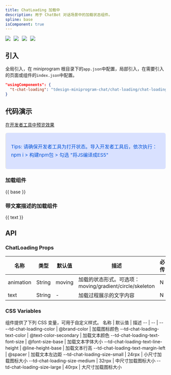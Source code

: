 ```yaml
---
title: ChatLoading 加载中
description: 用于 ChatBot 对话场景中的加载状态组件。
spline: base
isComponent: true
---
```


<span class="coverages-badge" style="margin-right: 10px"><img src="https://img.shields.io/badge/coverages%3A%20lines-100%25-blue" /></span><span class="coverages-badge" style="margin-right: 10px"><img src="https://img.shields.io/badge/coverages%3A%20functions-100%25-blue" /></span><span class="coverages-badge" style="margin-right: 10px"><img src="https://img.shields.io/badge/coverages%3A%20statements-100%25-blue" /></span><span class="coverages-badge" style="margin-right: 10px"><img src="https://img.shields.io/badge/coverages%3A%20branches-83%25-blue" /></span>
## 引入

全局引入，在 miniprogram 根目录下的`app.json`中配置，局部引入，在需要引入的页面或组件的`index.json`中配置。

```json
"usingComponents": {
  "t-chat-loading": "tdesign-miniprogram-chat/chat-loading/chat-loading"
}
```

## 代码演示

<a href="https://developers.weixin.qq.com/s/F1cSo7mm75SS" title="在开发者工具中预览效果" target="_blank" rel="noopener noreferrer"> 在开发者工具中预览效果 </a>

<blockquote style="background-color: #d9e1ff; font-size: 15px; line-height: 26px;margin: 16px 0 0;padding: 16px; border-radius: 6px; color: #0052d9" >
<p>Tips: 请确保开发者工具为打开状态。导入开发者工具后，依次执行：npm i > 构建npm包 > 勾选 "将JS编译成ES5"</p>
</blockquote>


### 加载组件

{{ base }}

### 带文案描述的加载组件

{{ text }}

## API

### ChatLoading Props

名称 | 类型 | 默认值 | 描述 | 必传
-- | -- | -- | -- | --
animation | String | moving | 加载的状态形式。可选项：moving/gradient/circle/skeleton | N
text | String | - | 加载过程展示的文字内容 | N

### CSS Variables

组件提供了下列 CSS 变量，可用于自定义样式。
名称 | 默认值 | 描述 
-- | -- | --
--td-chat-loading-color | @brand-color | 加载图标颜色
--td-chat-loading-text-color | @text-color-secondary | 加载文本颜色
--td-chat-loading-text-font-size | @font-size-base | 加载文本字体大小
--td-chat-loading-text-line-height | @line-height-base | 加载文本行高
--td-chat-loading-text-margin-left | @spacer | 加载文本左边距
--td-chat-loading-size-small | 24rpx | 小尺寸加载图标大小
--td-chat-loading-size-medium | 32rpx | 中尺寸加载图标大小
--td-chat-loading-size-large | 40rpx | 大尺寸加载图标大小
